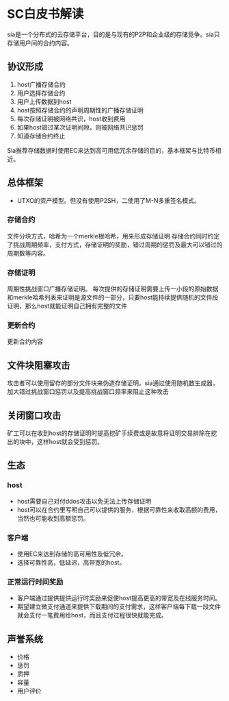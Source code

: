 ﻿# SC白皮书解读
sia是一个分布式的云存储平台，目的是与现有的P2P和企业级的存储竞争。sia只存储用户间的合约内容。
##   协议形成

 1. host广播存储合约
 2. 用户选择存储合约
 3. 用户上传数据到host
 4. host按照存储合约的声明周期性的广播存储证明
 5. 每次存储证明被网络共识，host收到费用
 6. 如果host错过某次证明间隙。则被网络共识惩罚
 7. 知道存储合约终止
 
 Sia推荐存储数据时使用EC来达到高可用低冗余存储的目的，基本框架与比特币相近。
## 总体框架
- UTXO的资产模型。但没有使用P2SH，二使用了M-N多重签名模式。
### 存储合约
文件分块方式，哈希为一个merkle根哈希，用来形成存储证明
存储合约同时约定了挑战周期频率，支付方式，存储证明的奖励，错过周期的惩罚及最大可以错过的周期数等内容。
### 存储证明
周期性挑战窗口广播存储证明。
每次提供的存储证明需要上传一小段的原始数据和merkle哈希列表来证明是源文件的一部分，只要host能持续提供随机的文件段证明，那么host就能证明自己拥有完整的文件
### 更新合约
更新合约内容

## 文件块阻塞攻击

攻击者可以使用留存的部分文件块来伪造存储证明。sia通过使用随机数生成器，加大错过挑战窗口惩罚以及提高挑战窗口频率来阻止这种攻击

## 关闭窗口攻击
矿工可以在收到host的存储证明时提高挖矿手续费或是故意将证明交易排除在挖出的块中，这样host就会受到惩罚。

## 生态

### host
- host需要自己对付ddos攻击以免无法上传存储证明
- host可以在合约里写明自己可以提供的服务，根据可靠性来收取高额的费用，当然也可能收到高额惩罚。

### 客户端
- 使用EC来达到存储的高可用性及低冗余。
- 选择可靠性高，低延迟，高带宽的host。

### 正常运行时间奖励
- 客户端通过提供提供运行时奖励来促使host提高更高的带宽及在线服务时间。
- 期望建立微支付通道来提供下载期间的支付需求，这样客户端每下载一段文件就会支付一笔费用给host，而且支付过程很快就能完成。

## 声誉系统
- 价格
- 惩罚
- 质押
- 容量
- 用户评价
  

